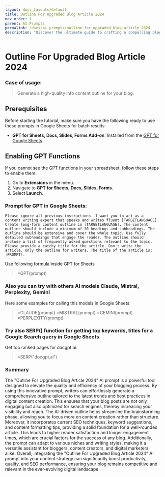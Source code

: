 ```yaml
---
layout: docs_layouts/default
title: Outline For Upgraded Blog Article 2024
nav_order: 1
parent: AI Prompts
permalink: /docs/ai-prompts/outline-for-upgraded-blog-article-2024
description: "Discover the ultimate guide to crafting a compelling blog article for 2024! Our upgraded outline covers the latest trends, SEO strategies, and reader engagement tips. Elevate your content creation with this essential resource for bloggers aiming for success."
---
```


# Outline For Upgraded Blog Article 2024

### Case of usage:
> Generate a high-quality info content outline for your blog.

## Prerequisites

Before starting the tutorial, make sure you have the following ready to use these prompts in Google Sheets for batch results:

- **GPT for Sheets, Docs, Slides, Forms Add-on**: Installed from the [GPT for Google Sheets](https://workspace.google.com/u/0/marketplace/app/gpt_for_sheets_docs_forms_slides/466607203252).

## Enabling GPT Functions

If you cannot see the GPT functions in your spreadsheet, follow these steps to enable them:

1. Go to **Extensions** in the menu.
2. Navigate to **GPT for Sheets, Docs, Slides, Forms**.
3. Select **Launch**.


### Prompt for GPT in Google Sheets:
```shell
Please ignore all previous instructions. I want you to act as a content writing expert that speaks and writes fluent [TARGETLANGUAGE]. Create long-form content outline in [TARGETLANGUAGE]. The content outline should include a minimum of 20 headings and subheadings. The outline should be extensive and cover the whole topic. Use fully detailed subheadings that engage the reader. The outline should include a list of frequently asked questions relevant to the topic. Please provide a catchy title for the article. Don't write the article, only the outline for writers. The title of the article is: [PROMPT].
```

Use following formula inside GPT for Sheets
> =GPT(prompt)

### Also you can try with others AI models Claude, Mistral, Perplexity, Gemini
Here some examples for calling this models in Google Sheets:

> =CLAUDE(prompt)
> =MISTRAL(prompt)
> =GEMINI(prompt)
> =PERPLEXITY(prompt)


### Try also SERP() function for getting top keywords, titles for a Google Search query in Google Sheets

Get top ranked pages for docgpt.ai:

> =SERP("docgpt.ai")



### Summary

The "Outline For Upgraded Blog Article 2024" AI prompt is a powerful tool designed to elevate the quality and efficiency of your blogging process. By using this innovative prompt, writers can effortlessly generate a comprehensive outline tailored to the latest trends and best practices in digital content creation. This ensures that your blog posts are not only engaging but also optimized for search engines, thereby increasing your visibility and reach. The AI-driven outline helps streamline the brainstorming phase, allowing you to focus more on content creation rather than structure. Moreover, it incorporates current SEO techniques, keyword suggestions, and content formatting tips, providing a solid foundation for a well-rounded article. This leads to higher reader satisfaction and longer engagement times, which are crucial factors for the success of any blog. Additionally, the prompt can adapt to various niches and writing styles, making it a versatile assistant for bloggers, content creators, and digital marketers alike. Overall, integrating the "Outline For Upgraded Blog Article 2024" AI prompt into your content strategy can significantly boost productivity, quality, and SEO performance, ensuring your blog remains competitive and relevant in the ever-evolving digital landscape.
